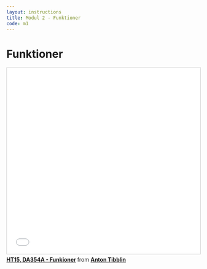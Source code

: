 ```yaml
---
layout: instructions
title: Modul 2 - Funktioner
code: m1
---
```


# Funktioner

<iframe src="//www.slideshare.net/slideshow/embed_code/key/2W11C9JBZyrsoR" width="595" height="485" frameborder="0" marginwidth="0" marginheight="0" scrolling="no" style="border:1px solid #CCC; border-width:1px; margin-bottom:5px; max-width: 100%;" allowfullscreen> </iframe> <div style="margin-bottom:5px"> <strong> <a href="//www.slideshare.net/AntonTibblin/ht15-da354a-funkioner" title="HT15, DA354A - Funkioner" target="_blank">HT15, DA354A - Funkioner</a> </strong> from <strong><a href="//www.slideshare.net/AntonTibblin" target="_blank">Anton Tibblin</a></strong> </div>